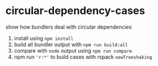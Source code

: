 # circular-dependency-cases
show how bundlers deal with circular dependencies

1. install using `npm install`
2. build all bundler output with `npm run build:all`
3. compare with `node` output using `npm run compare`
4. npm run `'r:*'` to build cases with rspack `newTreeshaking`
